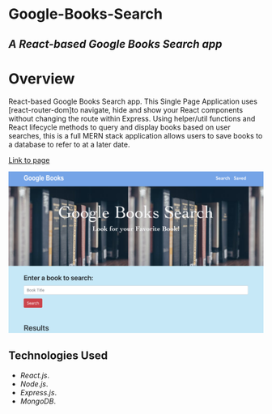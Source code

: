 # Google-Books-Search

## _A React-based Google Books Search app_

# Overview

React-based Google Books Search app. This Single Page Application uses [react-router-dom]to navigate, hide and show your React components without changing the route within Express. Using helper/util functions and React lifecycle methods to query and display books based on user searches, this is a full MERN stack application allows users to save books to a database to refer to at a later date. 

[Link to page](https://booksgglapisearch.herokuapp.com/)


![](client/public/img/gglbook.png)

## Technologies Used

* _React.js_.
* _Node.js_.
* _Express.js_.
* _MongoDB_.
